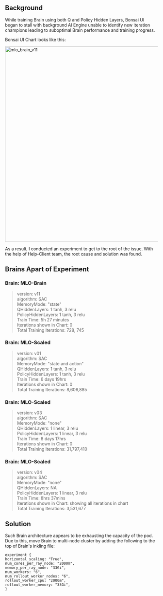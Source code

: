 ## Background
While training Brain using both Q and Policy Hidden Layers, Bonsai UI began to stall with background AI Engine unable to identify new iteration champions leading to suboptimal
Brain performance and training progress. 

Bonsai UI Chart looks like this:

<img width="641" alt="mlo_brain_v11" src="https://user-images.githubusercontent.com/48301423/201440173-841821cd-7c0c-41b8-8d5e-453fd0a0ce51.png">


As a result, I conducted an experiment to get to the root of the issue. With the help of Help-Client team, the root cause and solution was found.

## Brains Apart of Experiment


### Brain: MLO-Brain  
> version: v11  
> algorithm: SAC  
> MemoryMode: "state"    
> QHiddenLayers: 1 tanh, 3 relu  
> PolicyHiddenLayers: 1 tanh, 3 relu    
> Train Time: 5h 27 minutes  
> Iterations shown in Chart: 0  
> Total Training Iterations: 728, 745




### Brain: MLO-Scaled
> version: v01  
> algorithm: SAC  
> MemoryMode: "state and action"  
> QHiddenLayers: 1 tanh, 3 relu  
> PolicyHiddenLayers: 1 tanh, 3 relu  
> Train Time: 6 days 19hrs  
> Iterations shown in Chart: 0  
> Total Training Iterations: 8,606,885  




### Brain: MLO-Scaled
> version: v03  
> algorithm: SAC  
> MemoryMode: "none"  
> QHiddenLayers: 1 linear, 3 relu  
> PolicyHiddenLayers: 1 linear, 3 relu  
> Train Time: 8 days 17hrs  
> Iterations shown in Chart: 0  
> Total Training Iterations: 31,797,410  


### Brain: MLO-Scaled
> version: v04  
> algorithm: SAC  
> MemoryMode: "none"  
> QHiddenLayers: NA  
> PolicyHiddenLayers: 1 linear, 3 relu  
> Train Time: 8hrs 37mins  
> Iterations shown in Chart: showing all iterations in chart  
> Total Training Iterations: 3,531,677  


## Solution

Such Brain architecture appears to be exhausting the capacity of the pod. Due to this, move Brain to multi-node cluster by adding the following to the top of 
Brain's inkling file:

```
experiment {
horizontal_scaling: "True",
num_cores_per_ray_node: "2000m",
memory_per_ray_node: "33Gi",
num_workers: "6",
num_rollout_worker_nodes: "6",
rollout_worker_cpu: "2000m",
rollout_worker_memory: "33Gi",
}
```
